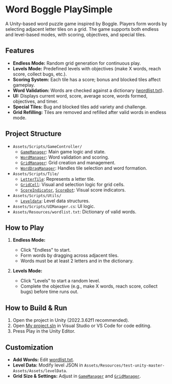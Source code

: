 # Word Boggle PlaySimple

A Unity-based word puzzle game inspired by Boggle. Players form words by selecting adjacent letter tiles on a grid. The game supports both endless and level-based modes, with scoring, objectives, and special tiles.

## Features

- **Endless Mode:** Random grid generation for continuous play.
- **Levels Mode:** Predefined levels with objectives (make X words, reach score, collect bugs, etc.).
- **Scoring System:** Each tile has a score; bonus and blocked tiles affect gameplay.
- **Word Validation:** Words are checked against a dictionary ([wordlist.txt](Assets/Resources/wordlist.txt)).
- **UI:** Displays current word, score, average score, words formed, objectives, and timer.
- **Special Tiles:** Bug and blocked tiles add variety and challenge.
- **Grid Refilling:** Tiles are removed and refilled after valid words in endless mode.

## Project Structure

- `Assets/Scripts/GameController/`  
  - [`GameManager`](Assets/Scripts/GameController/GameManager.cs): Main game logic and state.
  - [`WordManager`](Assets/Scripts/GameController/WordManager.cs): Word validation and scoring.
  - [`GridManager`](Assets/Scripts/GameController/GridManager.cs): Grid creation and management.
  - [`WordDragManager`](Assets/Scripts/GameController/WordDragManager.cs): Handles tile selection and word formation.
- `Assets/Scripts/Tile/`  
  - [`LetterTile`](Assets/Scripts/Tile/LetterTile.cs): Represents a letter tile.
  - [`GridCell`](Assets/Scripts/Tile/GridCell.cs): Visual and selection logic for grid cells.
  - [`ScoreIndicator`](Assets/Scripts/Tile/ScoreIndicator.cs), [`ScoreDot`](Assets/Scripts/Tile/ScoreDot.cs): Visual score indicators.
- `Assets/Scripts/Utils/`  
  - [`Leveldata`](Assets/Scripts/Utils/Leveldata.cs): Level data structures.
- `Assets/Scripts/UIManager.cs`: UI logic.
- `Assets/Resources/wordlist.txt`: Dictionary of valid words.

## How to Play

1. **Endless Mode:**  
   - Click "Endless" to start.  
   - Form words by dragging across adjacent tiles.  
   - Words must be at least 2 letters and in the dictionary.

2. **Levels Mode:**  
   - Click "Levels" to start a random level.  
   - Complete the objective (e.g., make X words, reach score, collect bugs) before time runs out.

## How to Build & Run

1. Open the project in Unity (2022.3.62f1 recommended).
2. Open [My project.sln](My%20project.sln) in Visual Studio or VS Code for code editing.
3. Press Play in the Unity Editor.

## Customization

- **Add Words:** Edit [wordlist.txt](Assets/Resources/wordlist.txt).
- **Level Data:** Modify level JSON in `Assets/Resources/test-unity-master-Assets/Assets/levelData`.
- **Grid Size & Settings:** Adjust in [`GameManager`](Assets/Scripts/GameController/GameManager.cs) and [`GridManager`](Assets/Scripts/GameController/GridManager.cs).


